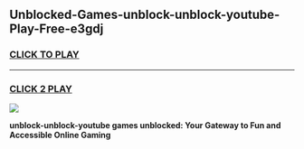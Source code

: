 
## Unblocked-Games-unblock-unblock-youtube-Play-Free-e3gdj
<h3>
<a href="https://premium76.site?title=unblock-unblock-youtube&ref=18A1">CLICK TO PLAY</a></h3>
<hr>

<h3>
<a href="https://premium76.site?title=unblock-unblock-youtube&ref=18A1">CLICK 2 PLAY</a>
  
</h3>

<a href="https://premium76.site?title=unblock-unblock-youtube&ref=18A1"><img src="https://clearcache.store/games.png"></a>


**unblock-unblock-youtube games unblocked: Your Gateway to Fun and Accessible Online Gaming**
